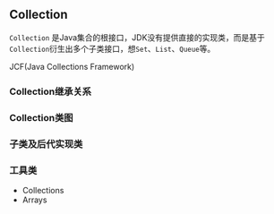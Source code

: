 ## Collection

`Collection` 是Java集合的根接口，JDK没有提供直接的实现类，而是基于`Collection`衍生出多个子类接口，想`Set`、`List`、`Queue`等。

JCF(Java Collections Framework)

### Collection继承关系

### Collection类图


### 子类及后代实现类

### 工具类

- Collections
- Arrays
